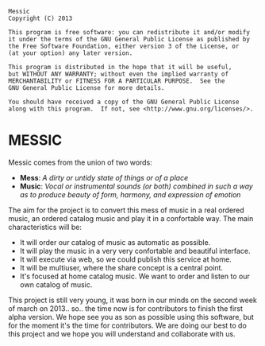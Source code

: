    Messic
    Copyright (C) 2013

    This program is free software: you can redistribute it and/or modify
    it under the terms of the GNU General Public License as published by
    the Free Software Foundation, either version 3 of the License, or
    (at your option) any later version.

    This program is distributed in the hope that it will be useful,
    but WITHOUT ANY WARRANTY; without even the implied warranty of
    MERCHANTABILITY or FITNESS FOR A PARTICULAR PURPOSE.  See the
    GNU General Public License for more details.

    You should have received a copy of the GNU General Public License
    along with this program.  If not, see <http://www.gnu.org/licenses/>.

MESSIC
======

Messic comes from the union of two words:
  - **Mess**: _A dirty or untidy state of things or of a place_
  - **Music**: _Vocal or instrumental sounds (or both) combined in such a way as to produce beauty of form, harmony, and expression of emotion_

The aim for the project is to convert this mess of music in a real ordered music, an ordered catalog music and play it in a confortable way.  The main characteristics will be:

* It will order our catalog of music as automatic as possible.
* It will play the music in a very very confortable and beautiful interface.
* It will execute via web, so we could publish this service at home.
* It will be multiuser, where the share concept is a central point.
* It's focused at home catalog music. We want to order and listen to our own catalog of music.

This project is still very young, it was born in our minds on the second week of march on 2013.. so.. the time now is for contributors to finish the first alpha version.  We hope see you as son as possible using this software, but for the moment it's the time for contributors.  We are doing our best to do this project and we hope you will understand and collaborate with us.
